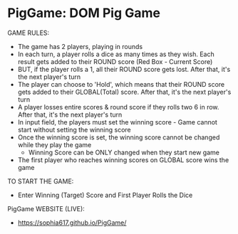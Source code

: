 # PigGame: DOM Pig Game


GAME RULES:

- The game has 2 players, playing in rounds
- In each turn, a player rolls a dice as many times as they wish. Each result gets added to their ROUND score (Red Box - Current Score)
- BUT, if the player rolls a 1, all their ROUND score gets lost. After that, it's the next player's turn
- The player can choose to 'Hold', which means that their ROUND score gets added to their GLOBAL(Total) score. After that, it's the next player's turn
- A player losses entire scores & round score if they rolls two 6 in row. After that, it's the next player's turn
- In input field, the players must set the winning score - Game cannot start without setting the winning score
- Once the winning score is set, the winning score cannot be changed while they play the game 
  * Winning Score can be ONLY changed when they start new game 
- The first player who reaches winning scores on GLOBAL score wins the game



TO START THE GAME:

- Enter Winning (Target) Score and First Player Rolls the Dice


PigGame WEBSITE (LIVE):
- https://sophia617.github.io/PigGame/

